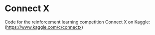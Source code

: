 # Connect X
Code for the reinforcement learning competition Connect X on Kaggle: (https://www.kaggle.com/c/connectx)

